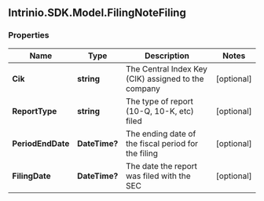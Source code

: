 ## Intrinio.SDK.Model.FilingNoteFiling
### Properties

Name | Type | Description | Notes
------------ | ------------- | ------------- | -------------
**Cik** | **string** | The Central Index Key (CIK) assigned to the company | [optional] 
**ReportType** | **string** | The type of report (10-Q, 10-K, etc) filed | [optional] 
**PeriodEndDate** | **DateTime?** | The ending date of the fiscal period for the filing | [optional] 
**FilingDate** | **DateTime?** | The date the report was filed with the SEC | [optional] 

